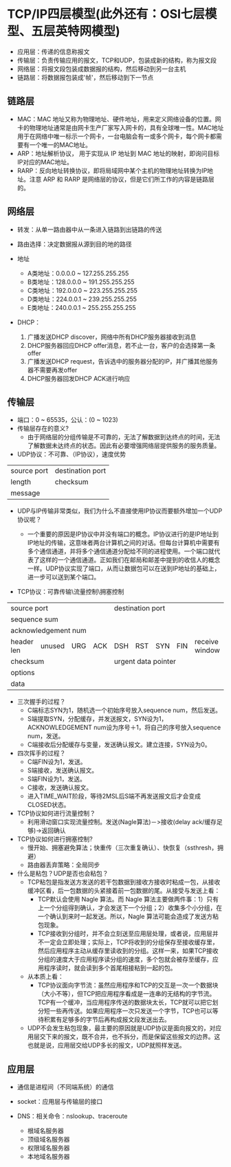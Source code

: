 # TCP/IP四层模型(此外还有：OSI七层模型、五层英特网模型)

 - 应用层：传递的信息称报文
 - 传输层：负责传输应用的报文，TCP和UDP，包装成新的结构，称为报文段
 - 网络层：将报文段包装成数据报的结构，然后移动到另一台主机
 - 链路层：将数据报包装成'帧'，然后移动到下一节点
 
 链路层
 ---
  - MAC：MAC 地址又称为物理地址、硬件地址，用来定义网络设备的位置。网卡的物理地址通常是由网卡生产厂家写入网卡的，具有全球唯一性。MAC地址用于在网络中唯一标示一个网卡，一台电脑会有一或多个网卡，每个网卡都需要有一个唯一的MAC地址。
  - ARP：地址解析协议， 用于实现从 IP 地址到 MAC 地址的映射，即询问目标IP对应的MAC地址。
  - RARP：反向地址转换协议，即将局域网中某个主机的物理地址转换为IP地址。注意 ARP 和 RARP 是网络层的协议，但是它们所工作的内容是链路层的。
  
网络层
---
 - 转发：从单一路由器中从一条进入链路到出链路的传送
 - 路由选择：决定数据报从源到目的地的路径
 
 - 地址
    + A类地址：0.0.0.0 ~ 127.255.255.255
    + B类地址：128.0.0.0 ~ 191.255.255.255
    + C类地址：192.0.0.0 ~ 223.255.255.255
    + D类地址：224.0.0.1 ~ 239.255.255.255
    + E类地址：240.0.0.1 ~ 255.255.255.255

 - DHCP：
    1. 广播发送DHCP discover，网络中所有DHCP服务器接收到消息
    2. DHCP服务器回应DHCP offer消息，若不止一台，客户的会选择第一条offer
    3. 广播发送DHCP request，告诉选中的服务器分配的IP，并广播其他服务器不需要再发offer
    4. DHCP服务器回发DHCP ACK进行响应

传输层
---
 - 端口：0 ~ 65535，公认：(0 ~ 1023)
 - 传输层存在的意义?
    + 由于网络层的分组传输是不可靠的，无法了解数据到达终点的时间，无法了解数据未达终点的状态。因此有必要增强网络层提供服务的服务质量。
 - UDP协议：不可靠、（IP协议），速度优势
 
<table>
	<tbody>
		<tr>
			<td>source port</td>
			<td>destination port</td>
		</tr>
		<tr>
			<td>length</td>
			<td>checksum</td>
		</tr>
		<tr>
			<td  colspan="2">message</td>
		</tr>
	</tbody>
</table>

 - UDP与IP传输非常类似，我们为什么不直接使用IP协议而要额外增加一个UDP协议呢？
    + 一个重要的原因是IP协议中并没有端口的概念。IP协议进行的是IP地址到IP地址的传输，这意味者两台计算机之间的对话。但每台计算机中需要有多个通信通道，并将多个通信通道分配给不同的进程使用。一个端口就代表了这样的一个通信通道。正如我们在邮局和邮差中提到的收信人的概念一样。UDP协议实现了端口，从而让数据包可以在送到IP地址的基础上，进一步可以送到某个端口。
    
 - TCP协议：可靠传输\流量控制\拥塞控制
 
<table>
	<tbody>
		<tr>
			<td  colspan="4">source port</td>
			<td  colspan="5">destination port</td>
		</tr>
		<tr>
			<td colspan="9">sequence sum</td>
		</tr>
		<tr>
			<td colspan="9">acknowledgement num</td>
		</tr>
		<tr>
			<td>header len</td>
			<td>unused</td>
			<td>URG</td>
			<td>ACK</td>
			<td>DSH</td>
			<td>RST</td>
			<td>SYN</td>
			<td>FIN</td>
			<td>receive window</td>
		</tr>
		<tr>
			<td  colspan="4">checksum</td>
			<td  colspan="5">urgent data pointer</td>
		</tr>
		<tr>
			<td colspan="9">options</td>
		</tr>
		<tr>
			<td colspan="9">data</td>
		</tr>
	</tbody>
</table>

 - 三次握手的过程？
    + C端标志SYN为1，随机选一个初始序号放入sequence num，然后发送。
    + S端提取SYN，分配缓存，并发送报文，SYN设为1，ACKNOWLEDGEMENT num设为序号＋1，将自己的序号放入sequence num，发送。
    + C端接收后分配缓存与变量，发送确认报文。建立连接，SYN设为0。
 - 四次挥手的过程？
    + C端FIN设为1，发送。
    + S端接收，发送确认报文。
    + S端FIN设为1，发送。
    + C接收，发送确认报文。
    + 进入TIME_WAIT阶段，等待2MSL后S端不再发送报文后才会变成CLOSED状态。
 - TCP协议如何进行流量控制？
    + 利用滑动窗口实现流量控制。发送(Nagle算法)－>接收(delay ack/缓存足够)->返回确认
 - TCP协议如何进行拥塞控制?
    + 慢开始、拥塞避免算法；快重传（三次重复确认）、快恢复（ssthresh，拥避）
    + 路由器丢弃策略：全局同步
 - 什么是粘包？UDP是否也会粘包？
    + TCP粘包是指发送方发送的若干包数据到接收方接收时粘成一包，从接收缓冲区看，后一包数据的头紧接着前一包数据的尾。从接受与发送上看：
        + TCP默认会使用 Nagle 算法。而 Nagle 算法主要做两件事：1）只有上一个分组得到确认，才会发送下一个分组；2）收集多个小分组，在一个确认到来时一起发送。所以，Nagle 算法可能会造成了发送方粘包现象。
        + TCP接收到分组时，并不会立刻送至应用层处理，或者说，应用层并不一定会立即处理；实际上，TCP将收到的分组保存至接收缓存里，然后应用程序主动从缓存里读收到的分组。这样一来，如果TCP接收分组的速度大于应用程序读分组的速度，多个包就会被存至缓存，应用程序读时，就会读到多个首尾相接粘到一起的包。
    + 从本质上看：
        + TCP协议面向字节流：虽然应用程序和TCP的交互是一次一个数据块（大小不等），但TCP把应用程序看成是一连串的无结构的字节流。TCP有一个缓冲，当应用程序传送的数据块太长，TCP就可以把它划分短一些再传送。如果应用程序一次只发送一个字节，TCP也可以等待积累有足够多的字节后再构成报文段发送出去。
    + UDP不会发生粘包现象，最主要的原因就是UDP协议是面向报文的，对应用层交下来的报文，既不合并，也不拆分，而是保留这些报文的边界。这也就是说，应用层交给UDP多长的报文，UDP就照样发送。
 

应用层
---
 - 通信是进程间（不同端系统）的通信
 - socket：应用层与传输层的接口
 
 - DNS：相关命令：nslookup、traceroute
 	+ 根域名服务器
 	+ 顶级域名服务器
 	+ 权限域名服务器
 	+ 本地域名服务器
